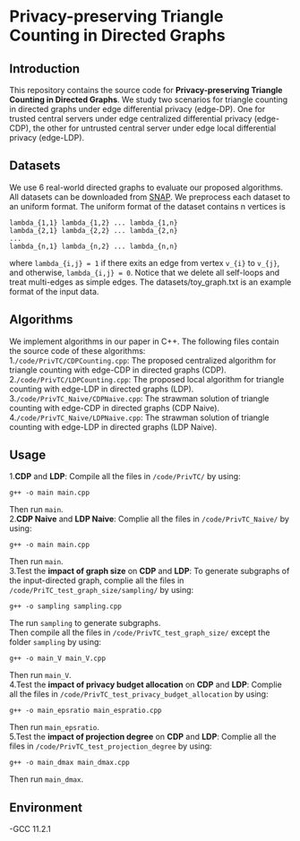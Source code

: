 # Privacy-preserving Triangle Counting in Directed Graphs
## Introduction
This repository contains the source code for **Privacy-preserving Triangle Counting in Directed Graphs**. 
We study two scenarios for triangle counting in directed graphs under edge differential privacy (edge-DP). One for trusted central servers under edge centralized differential privacy (edge-CDP), the other for untrusted central server under edge local differential privacy (edge-LDP).
## Datasets
We use 6 real-world directed graphs to evaluate our proposed algorithms. All datasets can be downloaded from [SNAP](https://snap.stanford.edu/data/). We preprocess each dataset to an uniform format. The uniform format of the dataset contains n vertices is
```
lambda_{1,1} lambda_{1,2} ... lambda_{1,n}
lambda_{2,1} lambda_{2,2} ... lambda_{2,n}
...
lambda_{n,1} lambda_{n,2} ... lambda_{n,n}
```
where `lambda_{i,j} = 1` if there exits an edge from vertex `v_{i}` to `v_{j}`, and otherwise, `lambda_{i,j} = 0`.
Notice that we delete all self-loops and treat multi-edges as simple edges. The datasets/toy_graph.txt is an example format of the input data.
## Algorithms
We implement algorithms in our paper in C++. The following files contain the source code of these algorithms:   
1.`/code/PrivTC/CDPCounting.cpp`: The proposed centralized algorithm for triangle counting with edge-CDP in directed graphs (CDP).   
2.`/code/PrivTC/LDPCounting.cpp`: The proposed local algorithm for triangle counting with edge-LDP in directed graphs (LDP).   
3.`/code/PrivTC_Naive/CDPNaive.cpp`: The strawman solution of triangle counting with edge-CDP in directed graphs (CDP Naive).   
4.`/code/PrivTC_Naive/LDPNaive.cpp`: The strawman solution of triangle counting with edge-LDP in directed graphs (LDP Naive).
## Usage
1.**CDP** and **LDP**: Compile all the files in `/code/PrivTC/` by using:
```
g++ -o main main.cpp
```
Then run `main`.   
2.**CDP Naive** and **LDP Naive**: Complie all the files in `/code/PrivTC_Naive/` by using:
```
g++ -o main main.cpp
```
Then run `main`.   
3.Test the **impact of graph size** on **CDP** and **LDP**: To generate subgraphs of the input-directed graph, complie all the files in `/code/PriTC_test_graph_size/sampling/` by using:
```
g++ -o sampling sampling.cpp
```
The run `sampling` to generate subgraphs.      
Then compile all the files in `/code/PrivTC_test_graph_size/` except the folder `sampling` by using:
```
g++ -o main_V main_V.cpp
```
Then run `main_V`.   
4.Test the **impact of privacy budget allocation** on **CDP** and **LDP**: Complie all the files in `/code/PrivTC_test_privacy_budget_allocation` by using:
```
g++ -o main_epsratio main_espratio.cpp
```
Then run `main_epsratio`.   
5.Test the **impact of projection degree** on **CDP** and **LDP**: Complie all the files in `/code/PrivTC_test_projection_degree` by using:
```
g++ -o main_dmax main_dmax.cpp
```
Then run `main_dmax`.   
## Environment
-GCC 11.2.1
